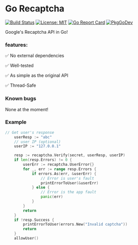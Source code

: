 # Go Recaptcha
[![Build Status](https://claudio4.visualstudio.com/go-recaptcha/_apis/build/status/claudio4.go-recaptcha?branchName=master)](https://claudio4.visualstudio.com/go-recaptcha/_build/latest?definitionId=1&branchName=master)
[![License: MIT](https://img.shields.io/badge/License-MIT-yellow.svg)](https://github.com/claudio4/go-recaptcha/blob/master/LICENSE)
[![Go Report Card](https://goreportcard.com/badge/github.com/claudio4/go-recaptcha)](https://goreportcard.com/report/github.com/claudio4/go-recaptcha)
[![PkgGoDev](https://pkg.go.dev/badge/github.com/claudio4/go-recaptcha)](https://pkg.go.dev/github.com/claudio4/go-recaptcha?tab=doc)

Google's Recaptcha API in Go!
### features:
:white_check_mark: No external dependencies

:white_check_mark: Well-tested

:white_check_mark: As simple as the original API

:white_check_mark: Thread-Safe


### Known bugs
None at the moment!

### Example
```go
// Get user's response
	userResp := "abc"
	// user IP (optional)
	userIP := "127.0.0.1"

	resp := recaptcha.Verify(secret, userResp, userIP)
	if len(resp.Errors) != 0 {
		userErr := recaptcha.UserError{}
		for _, err := range resp.Errors {
			if errors.As(err, &userErr) {
				// Error is user's fault
				printErrorToUser(&userErr)
			} else {
				// Error is the app fault
				panic(err)
			}
		}
		return
	}
	if !resp.Success {
		printErrorToUser(errors.New("Invalid captcha"))
		return
	}
	allowUser()
```
